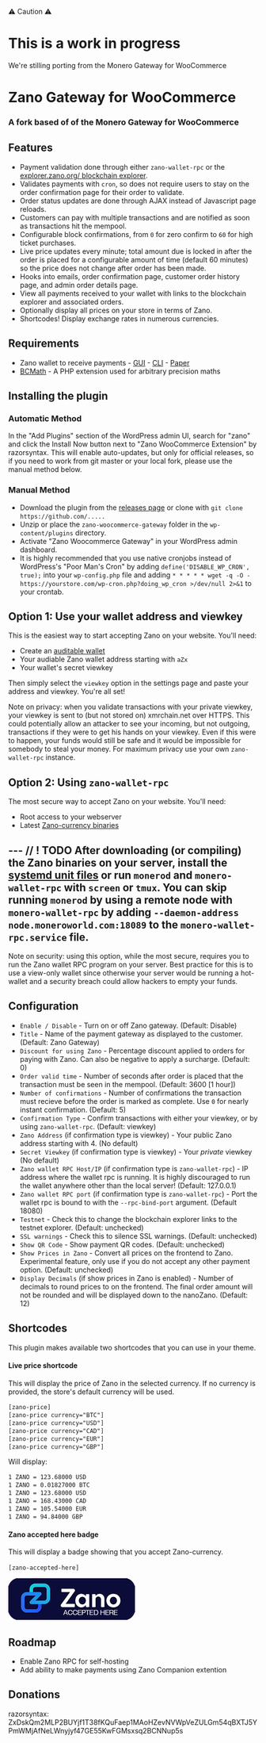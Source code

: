 ⚠️ Caution ⚠️

# This is a work in progress

We're stilling porting from the Monero Gateway for WooCommerce

# Zano Gateway for WooCommerce
### A fork based of of the Monero Gateway for WooCommerce

## Features

* Payment validation done through either `zano-wallet-rpc` or the [explorer.zano.org/ blockchain explorer](https://explorer.zano.org/).
* Validates payments with `cron`, so does not require users to stay on the order confirmation page for their order to validate.
* Order status updates are done through AJAX instead of Javascript page reloads.
* Customers can pay with multiple transactions and are notified as soon as transactions hit the mempool.
* Configurable block confirmations, from `0` for zero confirm to `60` for high ticket purchases.
* Live price updates every minute; total amount due is locked in after the order is placed for a configurable amount of time (default 60 minutes) so the price does not change after order has been made.
* Hooks into emails, order confirmation page, customer order history page, and admin order details page.
* View all payments received to your wallet with links to the blockchain explorer and associated orders.
* Optionally display all prices on your store in terms of Zano.
* Shortcodes! Display exchange rates in numerous currencies.

## Requirements

* Zano wallet to receive payments - [GUI](https://zano.org/downloads) - [CLI]() - [Paper]()
* [BCMath](http://php.net/manual/en/book.bc.php) - A PHP extension used for arbitrary precision maths

## Installing the plugin

### Automatic Method

In the "Add Plugins" section of the WordPress admin UI, search for "zano" and click the Install Now button next to "Zano WooCommerce Extension" by razorsyntax.  This will enable auto-updates, but only for official releases, so if you need to work from git master or your local fork, please use the manual method below.

### Manual Method

* Download the plugin from the [releases page](https://github.com/.....) or clone with `git clone https://github.com/.....`
* Unzip or place the `zano-woocommerce-gateway` folder in the `wp-content/plugins` directory.
* Activate "Zano Woocommerce Gateway" in your WordPress admin dashboard.
* It is highly recommended that you use native cronjobs instead of WordPress's "Poor Man's Cron" by adding `define('DISABLE_WP_CRON', true);` into your `wp-config.php` file and adding `* * * * * wget -q -O - https://yourstore.com/wp-cron.php?doing_wp_cron >/dev/null 2>&1` to your crontab.

## Option 1: Use your wallet address and viewkey

This is the easiest way to start accepting Zano on your website. You'll need:

* Create an [auditable wallet](https://docs.zano.org/docs/use/auditable-wallets-faq)
* Your audiable Zano wallet address starting with `aZx`
* Your wallet's secret viewkey

Then simply select the `viewkey` option in the settings page and paste your address and viewkey. You're all set!

Note on privacy: when you validate transactions with your private viewkey, your viewkey is sent to (but not stored on) xmrchain.net over HTTPS. This could potentially allow an attacker to see your incoming, but not outgoing, transactions if they were to get his hands on your viewkey. Even if this were to happen, your funds would still be safe and it would be impossible for somebody to steal your money. For maximum privacy use your own `zano-wallet-rpc` instance.

## Option 2: Using `zano-wallet-rpc`

The most secure way to accept Zano on your website. You'll need:

* Root access to your webserver
* Latest [Zano-currency binaries](https://github.com/.....)

--- // ! TODO
After downloading (or compiling) the Zano binaries on your server, install the [systemd unit files](https://github.com/monero-integrations/monerowp/tree/master/assets/systemd-unit-files) or run `monerod` and `monero-wallet-rpc` with `screen` or `tmux`. You can skip running `monerod` by using a remote node with `monero-wallet-rpc` by adding `--daemon-address node.moneroworld.com:18089` to the `monero-wallet-rpc.service` file.
---

Note on security: using this option, while the most secure, requires you to run the Zano wallet RPC program on your server. Best practice for this is to use a view-only wallet since otherwise your server would be running a hot-wallet and a security breach could allow hackers to empty your funds.

## Configuration

* `Enable / Disable` - Turn on or off Zano gateway. (Default: Disable)
* `Title` - Name of the payment gateway as displayed to the customer. (Default: Zano Gateway)
* `Discount for using Zano` - Percentage discount applied to orders for paying with Zano. Can also be negative to apply a surcharge. (Default: 0)
* `Order valid time` - Number of seconds after order is placed that the transaction must be seen in the mempool. (Default: 3600 [1 hour])
* `Number of confirmations` - Number of confirmations the transaction must recieve before the order is marked as complete. Use `0` for nearly instant confirmation. (Default: 5)
* `Confirmation Type` - Confirm transactions with either your viewkey, or by using `zano-wallet-rpc`. (Default: viewkey)
* `Zano Address` (if confirmation type is viewkey) - Your public Zano address starting with 4. (No default)
* `Secret Viewkey` (if confirmation type is viewkey) - Your *private* viewkey (No default)
* `Zano wallet RPC Host/IP` (if confirmation type is `zano-wallet-rpc`) - IP address where the wallet rpc is running. It is highly discouraged to run the wallet anywhere other than the local server! (Default: 127.0.0.1)
* `Zano wallet RPC port` (if confirmation type is `zano-wallet-rpc`) - Port the wallet rpc is bound to with the `--rpc-bind-port` argument. (Default 18080)
* `Testnet` - Check this to change the blockchain explorer links to the testnet explorer. (Default: unchecked)
* `SSL warnings` - Check this to silence SSL warnings. (Default: unchecked)
* `Show QR Code` - Show payment QR codes. (Default: unchecked)
* `Show Prices in Zano` - Convert all prices on the frontend to Zano. Experimental feature, only use if you do not accept any other payment option. (Default: unchecked)
* `Display Decimals` (if show prices in Zano is enabled) - Number of decimals to round prices to on the frontend. The final order amount will not be rounded and will be displayed down to the nanoZano. (Default: 12)

## Shortcodes

This plugin makes available two shortcodes that you can use in your theme.

#### Live price shortcode

This will display the price of Zano in the selected currency. If no currency is provided, the store's default currency will be used.

```
[zano-price]
[zano-price currency="BTC"]
[zano-price currency="USD"]
[zano-price currency="CAD"]
[zano-price currency="EUR"]
[zano-price currency="GBP"]
```
Will display:
```
1 ZANO = 123.68000 USD
1 ZANO = 0.01827000 BTC
1 ZANO = 123.68000 USD
1 ZANO = 168.43000 CAD
1 ZANO = 105.54000 EUR
1 ZANO = 94.84000 GBP
```


#### Zano accepted here badge

This will display a badge showing that you accept Zano-currency.

`[zano-accepted-here]`

![Zano Accepted Here](/assets/images/zano-accepted-here.png?raw=true "Zano Accepted Here")


## Roadmap

* Enable Zano RPC for self-hosting
* Add ability to make payments using Zano Companion extention

## Donations

razorsyntax: ZxDskQm2MLP2BUYjf1T38fKQuFaep1MAoHZevNVWpVeZULGm54qBXTJ5YPmWMjAfNeLWnyjyf47GE55KwFGMsxsq2BCNNup5s

